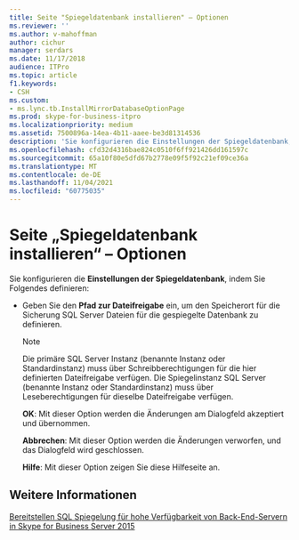 ```yaml
---
title: Seite "Spiegeldatenbank installieren" – Optionen
ms.reviewer: ''
ms.author: v-mahoffman
author: cichur
manager: serdars
ms.date: 11/17/2018
audience: ITPro
ms.topic: article
f1.keywords:
- CSH
ms.custom:
- ms.lync.tb.InstallMirrorDatabaseOptionPage
ms.prod: skype-for-business-itpro
ms.localizationpriority: medium
ms.assetid: 7500896a-14ea-4b11-aaee-be3d81314536
description: 'Sie konfigurieren die Einstellungen der Spiegeldatenbank, indem Sie Folgendes definieren:'
ms.openlocfilehash: cfd32d4316bae824c0510f6ff921426dd161597c
ms.sourcegitcommit: 65a10f80e5dfd67b2778e09f5f92c21ef09ce36a
ms.translationtype: MT
ms.contentlocale: de-DE
ms.lasthandoff: 11/04/2021
ms.locfileid: "60775035"
---
```

# <a name="install-mirror-database-option-page"></a>Seite „Spiegeldatenbank installieren“ – Optionen
 
Sie konfigurieren die **Einstellungen der Spiegeldatenbank**, indem Sie Folgendes definieren:
  
- Geben Sie den **Pfad zur Dateifreigabe** ein, um den Speicherort für die Sicherung SQL Server Dateien für die gespiegelte Datenbank zu definieren.
    
    > [!NOTE]
    > Die primäre SQL Server Instanz (benannte Instanz oder Standardinstanz) muss über Schreibberechtigungen für die hier definierten Dateifreigabe verfügen. Die Spiegelinstanz SQL Server (benannte Instanz oder Standardinstanz) muss über Leseberechtigungen für dieselbe Dateifreigabe verfügen. 
  
  **OK**: Mit dieser Option werden die Änderungen am Dialogfeld akzeptiert und übernommen.
  
  **Abbrechen**: Mit dieser Option werden die Änderungen verworfen, und das Dialogfeld wird geschlossen.
  
  **Hilfe**: Mit dieser Option zeigen Sie diese Hilfeseite an.
  
## <a name="see-also"></a>Weitere Informationen

[Bereitstellen SQL Spiegelung für hohe Verfügbarkeit von Back-End-Servern in Skype for Business Server 2015](../../deploy/deploy-high-availability-and-disaster-recovery/sql-mirroring-for-high-availability.md)
